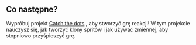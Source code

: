 ## Co następne?

Wypróbuj projekt [Catch the dots](https://projects.raspberrypi.org/en/projects/catch-the-dots) , aby stworzyć grę reakcji! W tym projekcie nauczysz się, jak tworzyć klony spritów i jak używać zmiennej, aby stopniowo przyśpieszyć grę.